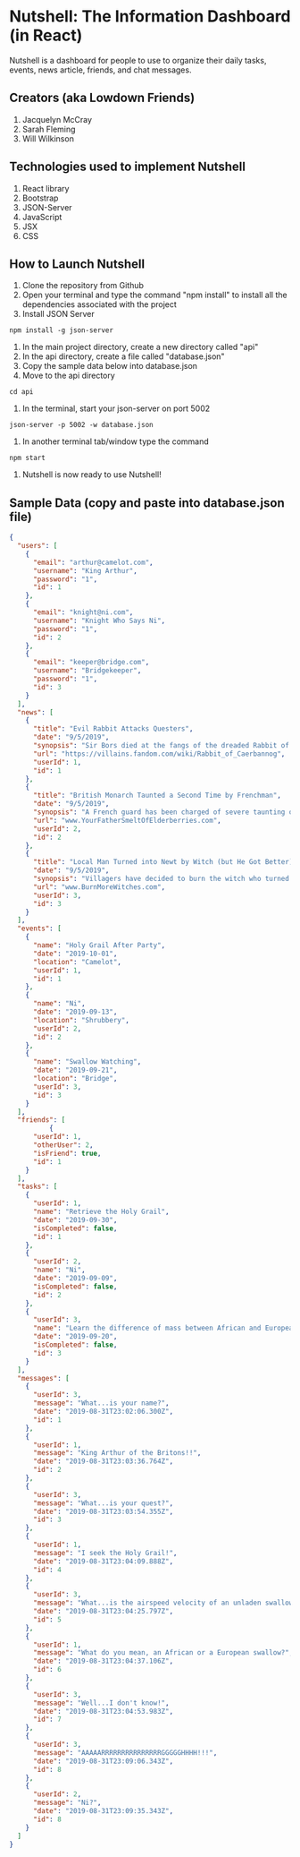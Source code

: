 # Nutshell: The Information Dashboard (in React)

Nutshell is a dashboard for people to use to organize their daily tasks, events, news article, friends, and chat messages.

## Creators (aka Lowdown Friends)
1. Jacquelyn McCray
1. Sarah Fleming
1. Will Wilkinson

## Technologies used to implement Nutshell
1. React library
1. Bootstrap
1. JSON-Server
1. JavaScript
1. JSX
1. CSS

## How to Launch Nutshell

1. Clone the repository from Github
1. Open your terminal and type the command "npm install" to install all the dependencies associated with the project
1. Install JSON Server
```
npm install -g json-server
```
1. In the main project directory, create a new directory called "api"
1. In the api directory, create a file called "database.json"
1. Copy the sample data below into database.json
1. Move to the api directory
```
cd api
```
1. In the terminal, start your json-server on port 5002
```
json-server -p 5002 -w database.json
```
1. In another terminal tab/window type the command
```
npm start
```
1. Nutshell is now ready to use Nutshell!

## Sample Data (copy and paste into database.json file)
```json
{
  "users": [
    {
      "email": "arthur@camelot.com",
      "username": "King Arthur",
      "password": "1",
      "id": 1
    },
    {
      "email": "knight@ni.com",
      "username": "Knight Who Says Ni",
      "password": "1",
      "id": 2
    },
    {
      "email": "keeper@bridge.com",
      "username": "Bridgekeeper",
      "password": "1",
      "id": 3
    }
  ],
  "news": [
    {
      "title": "Evil Rabbit Attacks Questers",
      "date": "9/5/2019",
      "synopsis": "Sir Bors died at the fangs of the dreaded Rabbit of Caerbannog whilst he and his fellow knights were seeking the Holy Grail.",
      "url": "https://villains.fandom.com/wiki/Rabbit_of_Caerbannog",
      "userId": 1,
      "id": 1
    },
    {
      "title": "British Monarch Taunted a Second Time by Frenchman",
      "date": "9/5/2019",
      "synopsis": "A French guard has been charged of severe taunting of one King Arthur in his quest for the Holy Grail",
      "url": "www.YourFatherSmeltOfElderberries.com",
      "userId": 2,
      "id": 2
    },
    {
      "title": "Local Man Turned into Newt by Witch (but He Got Better)",
      "date": "9/5/2019",
      "synopsis": "Villagers have decided to burn the witch who turned a local man into a newt after learning that she weighs the same as a duck.",
      "url": "www.BurnMoreWitches.com",
      "userId": 3,
      "id": 3
    }
  ],
  "events": [
    {
      "name": "Holy Grail After Party",
      "date": "2019-10-01",
      "location": "Camelot",
      "userId": 1,
      "id": 1
    },
    {
      "name": "Ni",
      "date": "2019-09-13",
      "location": "Shrubbery",
      "userId": 2,
      "id": 2
    },
    {
      "name": "Swallow Watching",
      "date": "2019-09-21",
      "location": "Bridge",
      "userId": 3,
      "id": 3
    }
  ],
  "friends": [
          {
      "userId": 1,
      "otherUser": 2,
      "isFriend": true,
      "id": 1
    }
  ],
  "tasks": [
    {
      "userId": 1,
      "name": "Retrieve the Holy Grail",
      "date": "2019-09-30",
      "isCompleted": false,
      "id": 1
    },
    {
      "userId": 2,
      "name": "Ni",
      "date": "2019-09-09",
      "isCompleted": false,
      "id": 2
    },
    {
      "userId": 3,
      "name": "Learn the difference of mass between African and European swallows",
      "date": "2019-09-20",
      "isCompleted": false,
      "id": 3
    }
  ],
  "messages": [
    {
      "userId": 3,
      "message": "What...is your name?",
      "date": "2019-08-31T23:02:06.300Z",
      "id": 1
    },
    {
      "userId": 1,
      "message": "King Arthur of the Britons!!",
      "date": "2019-08-31T23:03:36.764Z",
      "id": 2
    },
    {
      "userId": 3,
      "message": "What...is your quest?",
      "date": "2019-08-31T23:03:54.355Z",
      "id": 3
    },
    {
      "userId": 1,
      "message": "I seek the Holy Grail!",
      "date": "2019-08-31T23:04:09.888Z",
      "id": 4
    },
    {
      "userId": 3,
      "message": "What...is the airspeed velocity of an unladen swallow?",
      "date": "2019-08-31T23:04:25.797Z",
      "id": 5
    },
    {
      "userId": 1,
      "message": "What do you mean, an African or a European swallow?",
      "date": "2019-08-31T23:04:37.106Z",
      "id": 6
    },
    {
      "userId": 3,
      "message": "Well...I don't know!",
      "date": "2019-08-31T23:04:53.983Z",
      "id": 7
    },
    {
      "userId": 3,
      "message": "AAAAARRRRRRRRRRRRRRRGGGGGHHHH!!!",
      "date": "2019-08-31T23:09:06.343Z",
      "id": 8
    },
    {
      "userId": 2,
      "message": "Ni?",
      "date": "2019-08-31T23:09:35.343Z",
      "id": 8
    }
  ]
}
```